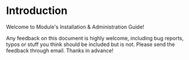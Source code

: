 # Introduction
 
Welcome to Module's Installation & Administration Guide!

Any feedback on this document is highly welcome, including bug reports, typos or stuff you think should be included but is not. Please send the feedback through email. Thanks in advance!
